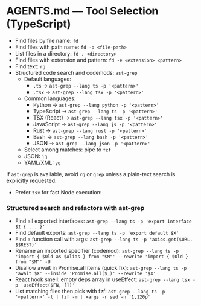 # AGENTS.md — Tool Selection (TypeScript)

- Find files by file name: `fd`
- Find files with path name: `fd -p <file-path>`
- List files in a directory: `fd . <directory>`
- Find files with extension and pattern: `fd -e <extension> <pattern>`
- Find text: `rg`
- Structured code search and codemods: `ast-grep`
  - Default languages:
    - `.ts` → `ast-grep --lang ts -p '<pattern>'`
    - `.tsx` → `ast-grep --lang tsx -p '<pattern>'`
  - Common languages:
    - Python → `ast-grep --lang python -p '<pattern>'`
    - TypeScript → `ast-grep --lang ts -p '<pattern>'`
    - TSX (React) → `ast-grep --lang tsx -p '<pattern>'`
    - JavaScript → `ast-grep --lang js -p '<pattern>'`
    - Rust → `ast-grep --lang rust -p '<pattern>'`
    - Bash → `ast-grep --lang bash -p '<pattern>'`
    - JSON → `ast-grep --lang json -p '<pattern>'`
  - Select among matches: pipe to `fzf`
  - JSON: `jq`
  - YAML/XML: `yq`

If `ast-grep` is available, avoid `rg` or `grep` unless a plain-text search is explicitly requested.

- Prefer `tsx` for fast Node execution:

### Structured search and refactors with ast-grep

* Find all exported interfaces:
  `ast-grep --lang ts -p 'export interface $I { ... }'`
* Find default exports:
  `ast-grep --lang ts -p 'export default $X'`
* Find a function call with args:
  `ast-grep --lang ts -p 'axios.get($URL, $$REST)'`
* Rename an imported specifier (codemod):
  `ast-grep --lang ts -p 'import { $Old as $Alias } from "$M"' --rewrite 'import { $Old } from "$M"' -U`
* Disallow await in Promise.all items (quick fix):
  `ast-grep --lang ts -p 'await $X' --inside 'Promise.all($_)' --rewrite '$X'`
* React hook smell: empty deps array in useEffect:
  `ast-grep --lang tsx -p 'useEffect($FN, [])'`
* List matching files then pick with fzf:
  `ast-grep --lang ts -p '<pattern>' -l | fzf -m | xargs -r sed -n '1,120p'`